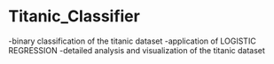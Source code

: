 # Titanic_Classifier
-binary classification of the titanic dataset 
-application of LOGISTIC REGRESSION
-detailed analysis and visualization of the titanic dataset
